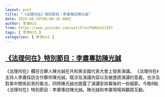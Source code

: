 ```yaml
---
layout: post
title: "《法理何在》特別節目：李肅專訪陳光誠"
date: 2020-08-29T00:00:10.000Z
author: 李肃Hi5
from: https://www.youtube.com/watch?v=PXWb6a5JIEY
tags: [ 李肃Hi5 ]
categories: [ 李肃Hi5 ]
---
```

<!--1598659210000-->
[《法理何在》特別節目：李肅專訪陳光誠](https://www.youtube.com/watch?v=PXWb6a5JIEY)
------

<div>
《法理何在》欄目合夥人陳光誠在共和黨全國代表大會上發表演講。 《法理何在》主持人李肅採訪合作夥伴陳光誠，既涉及演講內容以及被邀請演講的意義，也涉及對美中關係前景的看法，同時陳光誠也披露了演講安排幕後的一些細節。今晚8點《法理何在》特別節目：李肅專訪陳光誠。陳光誠和李肅現場與觀眾互動。
</div>
